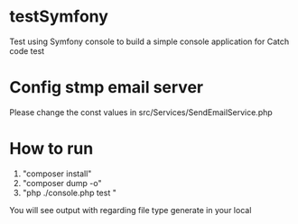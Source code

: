 # testSymfony

Test using Symfony console to build a simple console application for Catch code test

# Config stmp email server

Please change the const values in src/Services/SendEmailService.php

# How to run

1. "composer install" 
2. "composer dump -o"
3. "php ./console.php test <email> <fileType>"

You will see output with regarding file type generate in your local	